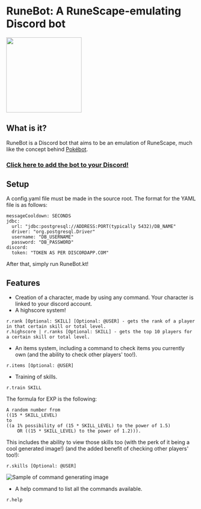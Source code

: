 # RuneBot: A RuneScape-emulating Discord bot
<p><img src="https://i.imgur.com/OMgVAM6.jpg" width="200" height="200" /></img></p>

## What is it?
RuneBot is a Discord bot that aims to be an emulation of RuneScape, much like the concept behind [Pokébot](https://github.com/Wonder-Toast/Pokebot).

### [Click here to add the bot to your Discord!](https://tinyurl.com/AddRuneBot)

## Setup
A config.yaml file must be made in the source root. The format for the YAML file is as follows:
```
messageCooldown: SECONDS
jdbc:
  url: "jdbc:postgresql://ADDRESS:PORT(typically 5432)/DB_NAME"
  driver: "org.postgresql.Driver"
  username: "DB_USERNAME"
  password: "DB_PASSWORD"
discord:
  token: "TOKEN AS PER DISCORDAPP.COM"
```
After that, simply run RuneBot.kt!

## Features
- Creation of a character, made by using any command. Your character is linked to your discord account.
- A highscore system!
```
r.rank [Optional: SKILL] [Optional: @USER] - gets the rank of a player in that certain skill or total level.
r.highscore | r.ranks [Optional: SKILL] - gets the top 10 players for a certain skill or total level.
```
- An items system, including a command to check items you currently own (and the ability to check other players' too!).
```
r.items [Optional: @USER]
```
- Training of skills.
```
r.train SKILL
```
The formula for EXP is the following:
```
A random number from 
((15 * SKILL_LEVEL) 
to 
((a 1% possibility of (15 * SKILL_LEVEL) to the power of 1.5) 
    OR ((15 * SKILL_LEVEL) to the power of 1.2))).
```
This includes the ability to view those skills too (with the perk of it being a cool generated image!) (and the added benefit of checking other players' too!):
```
r.skills [Optional: @USER]
```
![Sample of command generating image](https://i.imgur.com/uYlYykK.png)
- A help command to list all the commands available.
```
r.help
```
